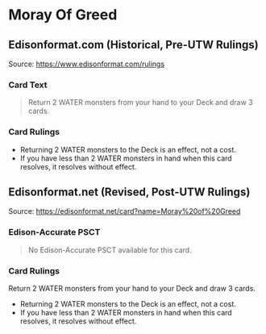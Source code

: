 # Moray Of Greed

## Edisonformat.com (Historical, Pre-UTW Rulings)

Source: https://www.edisonformat.com/rulings

### Card Text

> Return 2 WATER monsters from your hand to your Deck and draw 3 cards.

### Card Rulings

*   Returning 2 WATER monsters to the Deck is an effect, not a cost.
*   If you have less than 2 WATER monsters in hand when this card resolves, it resolves without effect.

## Edisonformat.net (Revised, Post-UTW Rulings)

Source: https://edisonformat.net/card?name=Moray%20of%20Greed

### Edison-Accurate PSCT

> No Edison-Accurate PSCT available for this card.

### Card Rulings

Return 2 WATER monsters from your hand to your Deck and draw 3 cards.
*   Returning 2 WATER monsters to the Deck is an effect, not a cost.
*   If you have less than 2 WATER monsters in hand when this card resolves, it resolves without effect.
            